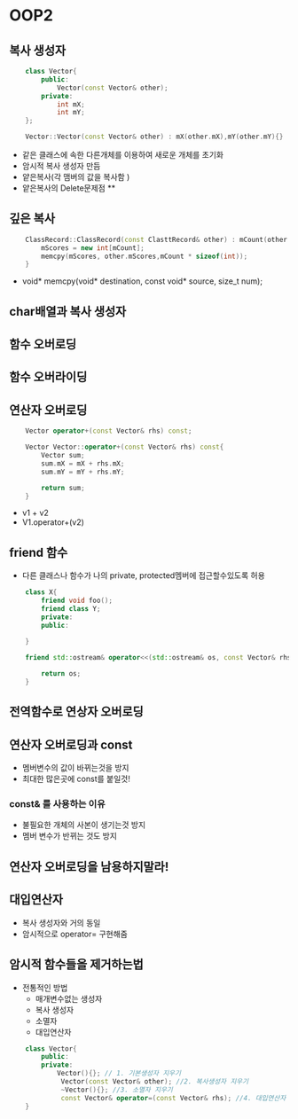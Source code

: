 # OOP2

## 복사 생성자
```cpp
    class Vector{
        public:
            Vector(const Vector& other);
        private:
            int mX;
            int mY;
    };

    Vector::Vector(const Vector& other) : mX(other.mX),mY(other.mY){}
```

- 같은 클래스에 속한 다른개체를 이용하여 새로운 개체를 초기화
- 암시적 복사 생성자 만듬
- 얕은복사(각 맴버의 값을 복사함 )
- 얕은복사의 Delete문제점 **

## 깊은 복사
```cpp
    ClassRecord::ClassRecord(const ClasttRecord& other) : mCount(other.mCount){
        mScores = new int[mCount];
        memcpy(mScores, other.mScores,mCount * sizeof(int));
    }
```
* void* memcpy(void* destination, const void* source, size_t num);

## char배열과 복사 생성자

## 함수 오버로딩


## 함수 오버라이딩


## 연산자 오버로딩
```cpp
    Vector operator+(const Vector& rhs) const;

    Vector Vector::operator+(const Vector& rhs) const{
        Vector sum;
        sum.mX = mX + rhs.mX;
        sum.mY = mY + rhs.mY;

        return sum;
    }
```

- v1 + v2
- V1.operator+(v2)

## friend 함수
- 다른 클래스나 함수가 나의 private, protected멤버에 접근할수있도록 허용

```cpp
    class X{
        friend void foo();
        friend class Y;
        private:
        public:
        
    }

    friend std::ostream& operator<<(std::ostream& os, const Vector& rhs){

        return os;
    }
```

## 전역함수로 연상자 오버로딩


## 연산자 오버로딩과 const
- 멤버변수의 값이 바뀌는것을 방지
- 최대한 많은곳에 const를 붙일것!

### const& 를 사용하는 이유
- 불필요한 개체의 사본이 생기는것 방지
- 멤버 변수가 반뀌는 것도 방지

## 연산자 오버로딩을 남용하지말라!

## 대입연산자
- 복사 생성자와 거의 동일
- 암시적으로 operator= 구현해줌

## 암시적 함수들을 제거하는법
- 전통적인 방법
    - 매개변수없는 생성자
    - 복사 생성자
    - 소멸자
    - 대입연산자
```cpp
    class Vector{
        public:
        private:
            Vector(){}; // 1. 기본생성자 지우기
             Vector(const Vector& other); //2. 복사생성자 지우기
             ~Vector(){}; //3. 소멸자 지우기
             const Vector& operator=(const Vector& rhs); //4. 대입연산자 지우기
    }
```

